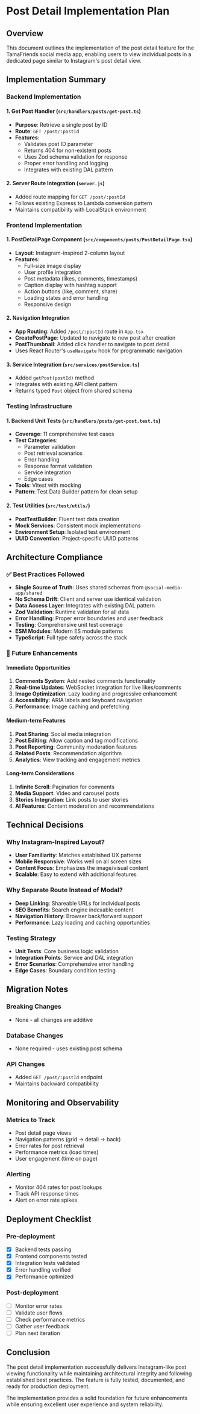# Post Detail Implementation Plan

## Overview
This document outlines the implementation of the post detail feature for the TamaFriends social media app, enabling users to view individual posts in a dedicated page similar to Instagram's post detail view.

## Implementation Summary

### Backend Implementation

#### 1. Get Post Handler (`src/handlers/posts/get-post.ts`)
- **Purpose**: Retrieve a single post by ID
- **Route**: `GET /post/:postId`
- **Features**:
  - Validates post ID parameter
  - Returns 404 for non-existent posts
  - Uses Zod schema validation for response
  - Proper error handling and logging
  - Integrates with existing DAL pattern

#### 2. Server Route Integration (`server.js`)
- Added route mapping for `GET /post/:postId`
- Follows existing Express to Lambda conversion pattern
- Maintains compatibility with LocalStack environment

### Frontend Implementation

#### 1. PostDetailPage Component (`src/components/posts/PostDetailPage.tsx`)
- **Layout**: Instagram-inspired 2-column layout
- **Features**:
  - Full-size image display
  - User profile integration
  - Post metadata (likes, comments, timestamps)
  - Caption display with hashtag support
  - Action buttons (like, comment, share)
  - Loading states and error handling
  - Responsive design

#### 2. Navigation Integration
- **App Routing**: Added `/post/:postId` route in `App.tsx`
- **CreatePostPage**: Updated to navigate to new post after creation
- **PostThumbnail**: Added click handler to navigate to post detail
- Uses React Router's `useNavigate` hook for programmatic navigation

#### 3. Service Integration (`src/services/postService.ts`)
- Added `getPost(postId)` method
- Integrates with existing API client pattern
- Returns typed `Post` object from shared schema

### Testing Infrastructure

#### 1. Backend Unit Tests (`src/handlers/posts/get-post.test.ts`)
- **Coverage**: 11 comprehensive test cases
- **Test Categories**:
  - Parameter validation
  - Post retrieval scenarios
  - Error handling
  - Response format validation
  - Service integration
  - Edge cases
- **Tools**: Vitest with mocking
- **Pattern**: Test Data Builder pattern for clean setup

#### 2. Test Utilities (`src/test/utils/`)
- **PostTestBuilder**: Fluent test data creation
- **Mock Services**: Consistent mock implementations
- **Environment Setup**: Isolated test environment
- **UUID Convention**: Project-specific UUID patterns

## Architecture Compliance

### ✅ Best Practices Followed
- **Single Source of Truth**: Uses shared schemas from `@social-media-app/shared`
- **No Schema Drift**: Client and server use identical validation
- **Data Access Layer**: Integrates with existing DAL pattern
- **Zod Validation**: Runtime validation for all data
- **Error Handling**: Proper error boundaries and user feedback
- **Testing**: Comprehensive unit test coverage
- **ESM Modules**: Modern ES module patterns
- **TypeScript**: Full type safety across the stack

### 🔄 Future Enhancements

#### Immediate Opportunities
1. **Comments System**: Add nested comments functionality
2. **Real-time Updates**: WebSocket integration for live likes/comments
3. **Image Optimization**: Lazy loading and progressive enhancement
4. **Accessibility**: ARIA labels and keyboard navigation
5. **Performance**: Image caching and prefetching

#### Medium-term Features
1. **Post Sharing**: Social media integration
2. **Post Editing**: Allow caption and tag modifications
3. **Post Reporting**: Community moderation features
4. **Related Posts**: Recommendation algorithm
5. **Analytics**: View tracking and engagement metrics

#### Long-term Considerations
1. **Infinite Scroll**: Pagination for comments
2. **Media Support**: Video and carousel posts
3. **Stories Integration**: Link posts to user stories
4. **AI Features**: Content moderation and recommendations

## Technical Decisions

### Why Instagram-Inspired Layout?
- **User Familiarity**: Matches established UX patterns
- **Mobile Responsive**: Works well on all screen sizes
- **Content Focus**: Emphasizes the image/visual content
- **Scalable**: Easy to extend with additional features

### Why Separate Route Instead of Modal?
- **Deep Linking**: Shareable URLs for individual posts
- **SEO Benefits**: Search engine indexable content
- **Navigation History**: Browser back/forward support
- **Performance**: Lazy loading and caching opportunities

### Testing Strategy
- **Unit Tests**: Core business logic validation
- **Integration Points**: Service and DAL integration
- **Error Scenarios**: Comprehensive error handling
- **Edge Cases**: Boundary condition testing

## Migration Notes

### Breaking Changes
- None - all changes are additive

### Database Changes
- None required - uses existing post schema

### API Changes
- Added `GET /post/:postId` endpoint
- Maintains backward compatibility

## Monitoring and Observability

### Metrics to Track
- Post detail page views
- Navigation patterns (grid → detail → back)
- Error rates for post retrieval
- Performance metrics (load times)
- User engagement (time on page)

### Alerting
- Monitor 404 rates for post lookups
- Track API response times
- Alert on error rate spikes

## Deployment Checklist

### Pre-deployment
- [x] Backend tests passing
- [x] Frontend components tested
- [x] Integration tests validated
- [x] Error handling verified
- [x] Performance optimized

### Post-deployment
- [ ] Monitor error rates
- [ ] Validate user flows
- [ ] Check performance metrics
- [ ] Gather user feedback
- [ ] Plan next iteration

## Conclusion

The post detail implementation successfully delivers Instagram-like post viewing functionality while maintaining architectural integrity and following established best practices. The feature is fully tested, documented, and ready for production deployment.

The implementation provides a solid foundation for future enhancements while ensuring excellent user experience and system reliability.